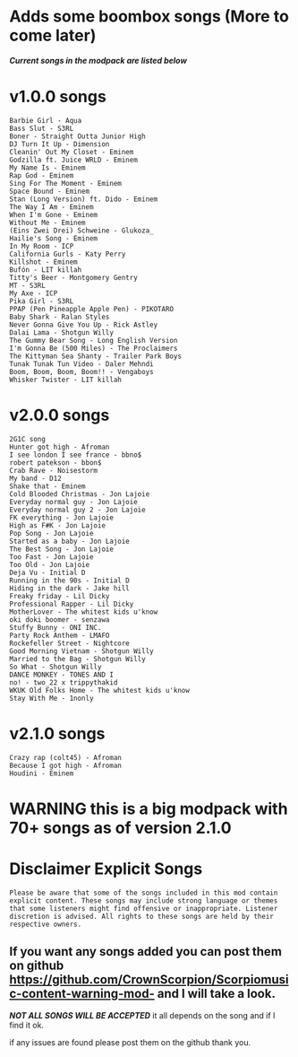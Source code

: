 # Adds some boombox songs (More to come later)

***Current songs in the modpack are listed below***
# v1.0.0 songs
```
Barbie Girl - Aqua
Bass Slut - S3RL
Boner - Straight Outta Junior High
DJ Turn It Up - Dimension
Cleanin' Out My Closet - Eminem
Godzilla ft. Juice WRLD - Eminem
My Name Is - Eminem
Rap God - Eminem
Sing For The Moment - Eminem
Space Bound - Eminem
Stan (Long Version) ft. Dido - Eminem
The Way I Am - Eminem
When I'm Gone - Eminem
Without Me - Eminem
(Eins Zwei Drei) Schweine - Glukoza_
Hailie's Song - Eminem
In My Room - ICP
California Gurls - Katy Perry
Killshot - Eminem
Bufón - LIT killah
Titty's Beer - Montgomery Gentry
MT - S3RL
My Axe - ICP
Pika Girl - S3RL
PPAP (Pen Pineapple Apple Pen) - PIKOTARO
Baby Shark - Ralan Styles
Never Gonna Give You Up - Rick Astley
Dalai Lama - Shotgun Willy
The Gummy Bear Song - Long English Version
I'm Gonna Be (500 Miles) - The Proclaimers
The Kittyman Sea Shanty - Trailer Park Boys
Tunak Tunak Tun Video - Daler Mehndi
Boom, Boom, Boom, Boom!! - Vengaboys
Whisker Twister - LIT killah
```
# v2.0.0 songs
```
2G1C song
Hunter got high - Afroman
I see london I see france - bbno$
robert patekson - bbon$
Crab Rave - Noisestorm
My band - D12
Shake that - Eminem
Cold Blooded Christmas - Jon Lajoie
Everyday normal guy - Jon Lajoie
Everyday normal guy 2 - Jon Lajoie
FK everything - Jon Lajoie
High as F#K - Jon Lajoie
Pop Song - Jon Lajoie
Started as a baby - Jon Lajoie
The Best Song - Jon Lajoie
Too Fast - Jon Lajoie
Too Old - Jon Lajoie
Deja Vu - Initial D
Running in the 90s - Initial D
Hiding in the dark - Jake hill
Freaky friday - Lil Dicky
Professional Rapper - Lil Dicky
MotherLover - The whitest kids u'know
oki doki boomer - senzawa
Stuffy Bunny - ONI INC.
Party Rock Anthem - LMAFO
Rockefeller Street - Nightcore
Good Morning Vietnam - Shotgun Willy
Married to the Bag - Shotgun Willy
So What - Shotgun Willy
DANCE MONKEY - TONES AND I
no! - two_22 x trippythakid
WKUK Old Folks Home - The whitest kids u'know
Stay With Me - 1nonly
```
# v2.1.0 songs
```
Crazy rap (colt45) - Afroman
Because I got high - Afroman
Houdini - Eminem
```
# WARNING this is a big modpack with 70+ songs as of version 2.1.0
# Disclaimer Explicit Songs
```
Please be aware that some of the songs included in this mod contain explicit content. These songs may include strong language or themes that some listeners might find offensive or inappropriate. Listener discretion is advised. All rights to these songs are held by their respective owners.
```
## If you want any songs added you can post them on github https://github.com/CrownScorpion/Scorpiomusic-content-warning-mod- and I will take a look.
***NOT ALL SONGS WILL BE ACCEPTED*** it all depends on the song and if I find it ok.

if any issues are found please post them on the github thank you.
